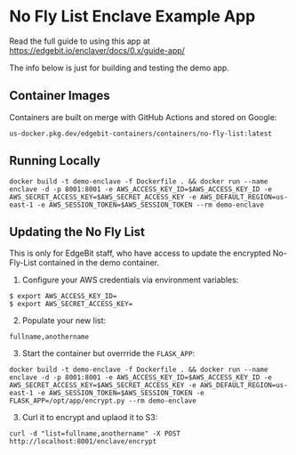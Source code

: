 # No Fly List Enclave Example App

Read the full guide to using this app at https://edgebit.io/enclaver/docs/0.x/guide-app/

The info below is just for building and testing the demo app.

## Container Images

Containers are built on merge with GitHub Actions and stored on Google:

```
us-docker.pkg.dev/edgebit-containers/containers/no-fly-list:latest
```

## Running Locally

```
docker build -t demo-enclave -f Dockerfile . && docker run --name enclave -d -p 8001:8001 -e AWS_ACCESS_KEY_ID=$AWS_ACCESS_KEY_ID -e AWS_SECRET_ACCESS_KEY=$AWS_SECRET_ACCESS_KEY -e AWS_DEFAULT_REGION=us-east-1 -e AWS_SESSION_TOKEN=$AWS_SESSION_TOKEN --rm demo-enclave
```

## Updating the No Fly List

This is only for EdgeBit staff, who have access to update the encrypted No-Fly-List contained in the demo container.

1. Configure your AWS credentials via environment variables:

```
$ export AWS_ACCESS_KEY_ID=
$ export AWS_SECRET_ACCESS_KEY=
```

2. Populate your new list:

```
fullname,anothername
```

3. Start the container but overrride the `FLASK_APP`:

```
docker build -t demo-enclave -f Dockerfile . && docker run --name enclave -d -p 8001:8001 -e AWS_ACCESS_KEY_ID=$AWS_ACCESS_KEY_ID -e AWS_SECRET_ACCESS_KEY=$AWS_SECRET_ACCESS_KEY -e AWS_DEFAULT_REGION=us-east-1 -e AWS_SESSION_TOKEN=$AWS_SESSION_TOKEN -e FLASK_APP=/opt/app/encrypt.py --rm demo-enclave 
```

3. Curl it to encrypt and uplaod it to S3:

```
curl -d "list=fullname,anothername" -X POST http://localhost:8001/enclave/encrypt
```